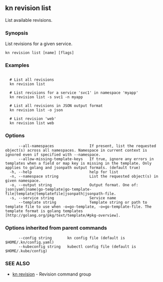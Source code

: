 ## kn revision list

List available revisions.

### Synopsis

List revisions for a given service.

```
kn revision list [name] [flags]
```

### Examples

```

  # List all revisions
  kn revision list

  # List revisions for a service 'svc1' in namespace 'myapp'
  kn revision list -s svc1 -n myapp

  # List all revisions in JSON output format
  kn revision list -o json
  
  # List revision 'web'
  kn revision list web
```

### Options

```
      --all-namespaces                If present, list the requested object(s) across all namespaces. Namespace in current context is ignored even if specified with --namespace.
      --allow-missing-template-keys   If true, ignore any errors in templates when a field or map key is missing in the template. Only applies to golang and jsonpath output formats. (default true)
  -h, --help                          help for list
  -n, --namespace string              List the requested object(s) in given namespace.
  -o, --output string                 Output format. One of: json|yaml|name|go-template|go-template-file|template|templatefile|jsonpath|jsonpath-file.
  -s, --service string                Service name
      --template string               Template string or path to template file to use when -o=go-template, -o=go-template-file. The template format is golang templates [http://golang.org/pkg/text/template/#pkg-overview].
```

### Options inherited from parent commands

```
      --config string       kn config file (default is $HOME/.kn/config.yaml)
      --kubeconfig string   kubectl config file (default is $HOME/.kube/config)
```

### SEE ALSO

* [kn revision](kn_revision.md)	 - Revision command group

